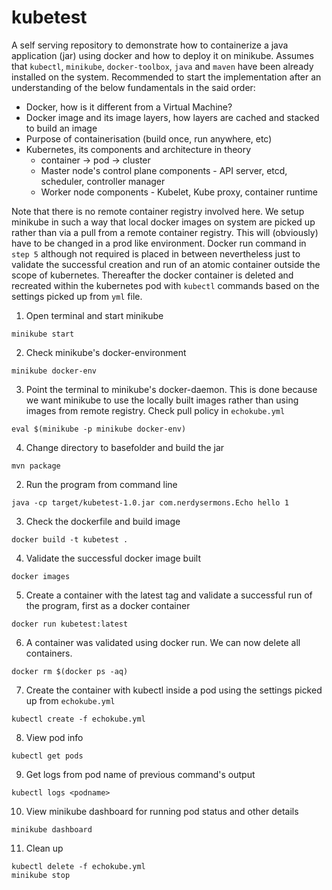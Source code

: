# kubetest

A self serving repository to demonstrate how to containerize a java application (jar) using docker and how to deploy it on minikube. Assumes that ```kubectl```, ```minikube```, ```docker-toolbox```, ```java``` and ```maven``` have been already installed on the system. Recommended to start the implementation after an understanding of the below fundamentals in the said order: 

- Docker, how is it different from a Virtual Machine?
- Docker image and its image layers, how layers are cached and stacked to build an image
- Purpose of containerisation (build once, run anywhere, etc)
- Kubernetes, its components and architecture in theory
  - container -> pod -> cluster
  - Master node's control plane components - API server, etcd, scheduler, controller manager  
  - Worker node components - Kubelet, Kube proxy, container runtime

Note that there is no remote container registry involved here. We setup minikube in such a way that local docker images on system are picked up rather than via a pull from a remote container registry. This will (obviously) have to be changed in a prod like environment. Docker run command in ```step 5``` although not required is placed in between nevertheless just to validate the successful creation and run of an atomic container outside the scope of kubernetes. Thereafter the docker container is deleted and recreated within the kubernetes pod with ```kubectl``` commands based on the settings picked up from ```yml``` file. 

1. Open terminal and start minikube
```
minikube start
```
2. Check minikube's docker-environment 
```
minikube docker-env
```
3. Point the terminal to minikube's docker-daemon. This is done because we want minikube to use the locally built images rather than using images from remote registry. Check pull policy in ```echokube.yml```
```
eval $(minikube -p minikube docker-env)
```
4. Change directory to basefolder and build the jar 
```
mvn package
```
2. Run the program from command line 
```
java -cp target/kubetest-1.0.jar com.nerdysermons.Echo hello 1
```
3. Check the dockerfile and build image 
```
docker build -t kubetest .
```
4. Validate the successful docker image built
```
docker images
```
5. Create a container with the latest tag  and validate a successful run of the program, first as a docker container
```
docker run kubetest:latest
```
6. A container was validated using docker run. We can now delete all containers. 
```
docker rm $(docker ps -aq)  
```
7. Create the container with kubectl inside a pod using the settings picked up from ```echokube.yml```
```
kubectl create -f echokube.yml 
```
8. View pod info 
```
kubectl get pods
```
9. Get logs from pod name of previous command's output 
```
kubectl logs <podname>
```
10. View minikube dashboard for running pod status and other details 
```
minikube dashboard
```
11. Clean up 
```
kubectl delete -f echokube.yml
minikube stop
```
